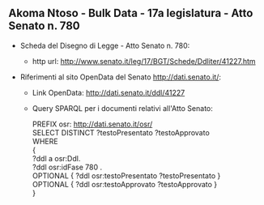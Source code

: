 ## Akoma Ntoso - Bulk Data - 17a legislatura - Atto Senato n. 780 ##

* Scheda del Disegno di Legge - Atto Senato n. 780:
	* http url: http://www.senato.it/leg/17/BGT/Schede/Ddliter/41227.htm

* Riferimenti al sito OpenData del Senato http://dati.senato.it/:
	* Link OpenData: http://dati.senato.it/ddl/41227
	* Query SPARQL per i documenti relativi all'Atto Senato:

        PREFIX osr: <http://dati.senato.it/osr/>  
		SELECT DISTINCT ?testoPresentato ?testoApprovato  
		WHERE  
		{  
		    ?ddl a osr:Ddl.  
		    ?ddl osr:idFase 780 .  
		    OPTIONAL { ?ddl osr:testoPresentato ?testoPresentato }  
		    OPTIONAL { ?ddl osr:testoApprovato ?testoApprovato }  
		}
		